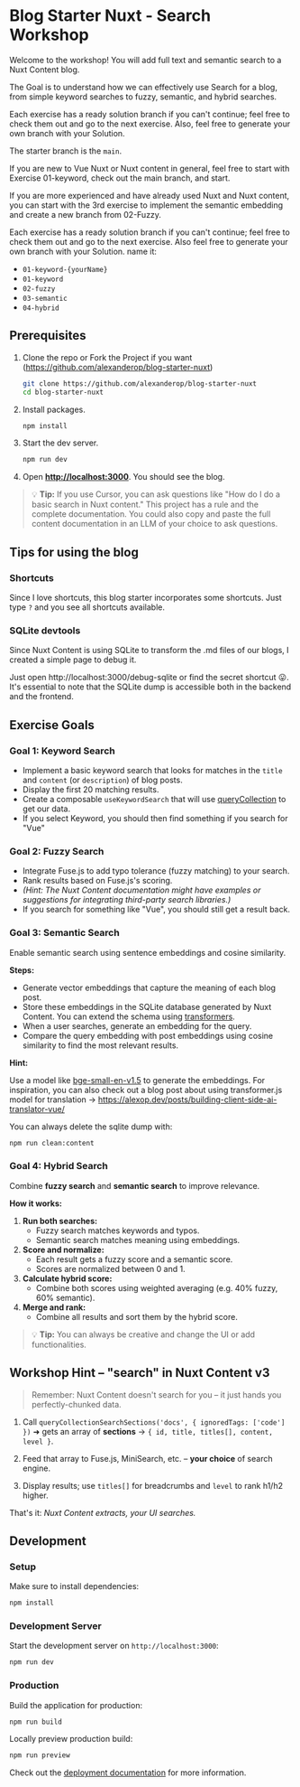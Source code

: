 # Blog Starter Nuxt - Search Workshop

Welcome to the workshop! You will add full text and semantic search to a Nuxt Content blog.

The Goal is to understand how we can effectively use Search for a blog, from simple keyword searches to fuzzy, semantic, and hybrid searches.

Each exercise has a ready solution branch if you can't continue; feel free to check them out and go to the next exercise. Also, feel free to generate your own branch with your Solution.

The starter branch is the `main`.

If you are new to Vue Nuxt or Nuxt content in general, feel free to start with Exercise 01-keyword, check out the main branch, and start.

If you are more experienced and have already used Nuxt and Nuxt content, you can start with the 3rd exercise to implement the semantic embedding and create a new branch from 02-Fuzzy.

Each exercise has a ready solution branch if you can't continue; feel free to check them out and go to the next exercise. Also feel free to generate your own branch with your Solution. name it:

- `01-keyword-{yourName}`
- `01-keyword`
- `02-fuzzy`
- `03-semantic`
- `04-hybrid`

## Prerequisites

1. Clone the repo or Fork the Project if you want (https://github.com/alexanderop/blog-starter-nuxt)
    
    ```bash
    git clone https://github.com/alexanderop/blog-starter-nuxt
    cd blog-starter-nuxt
    ```
    
2. Install packages.
    
    ```bash
    npm install     
    ```
    
3. Start the dev server.
    
    ```bash
    npm run dev
    ```
    
4. Open [**http://localhost:3000**](http://localhost:3000/). You should see the blog.

> 💡 **Tip:** If you use Cursor, you can ask questions like "How do I do a basic search in Nuxt content." This project has a rule and the complete documentation. You could also copy and paste the full content documentation in an LLM of your choice to ask questions.

## Tips for using the blog

### Shortcuts

Since I love shortcuts, this blog starter incorporates some shortcuts. Just type `?` and you see all shortcuts available.

### SQLite devtools

Since Nuxt Content is using SQLite to transform the .md files of our blogs, I created a simple page to debug it.

Just open http://localhost:3000/debug-sqlite or find the secret shortcut 😛. It's essential to note that the SQLite dump is accessible both in the backend and the frontend.

## Exercise Goals

### Goal 1: Keyword Search

- Implement a basic keyword search that looks for matches in the `title` and `content` (or `description`) of blog posts.
- Display the first 20 matching results.
- Create a composable `useKeywordSearch` that will use [queryCollection](https://content.nuxt.com/docs/utils/query-collection) to get our data.
- If you select Keyword, you should then find something if you search for "Vue"

### Goal 2: Fuzzy Search

- Integrate Fuse.js to add typo tolerance (fuzzy matching) to your search.
- Rank results based on Fuse.js's scoring.
- *(Hint: The Nuxt Content documentation might have examples or suggestions for integrating third-party search libraries.)*
- If you search for something like "Vue", you should still get a result back.

### Goal 3: Semantic Search

Enable semantic search using sentence embeddings and cosine similarity.

**Steps:**

- Generate vector embeddings that capture the meaning of each blog post.
- Store these embeddings in the SQLite database generated by Nuxt Content. You can extend the schema using [transformers](https://content.nuxt.com/docs/getting-started/configuration#transformers).
- When a user searches, generate an embedding for the query.
- Compare the query embedding with post embeddings using cosine similarity to find the most relevant results.

**Hint:**

Use a model like [bge-small-en-v1.5](https://huggingface.co/Xenova/bge-small-en-v1.5) to generate the embeddings. For inspiration, you can also check out a blog post about using transformer.js model for translation → https://alexop.dev/posts/building-client-side-ai-translator-vue/

You can always delete the sqlite dump with:

```bash
npm run clean:content
```

### Goal 4: Hybrid Search

Combine **fuzzy search** and **semantic search** to improve relevance.

**How it works:**

1. **Run both searches:**
    - Fuzzy search matches keywords and typos.
    - Semantic search matches meaning using embeddings.
2. **Score and normalize:**
    - Each result gets a fuzzy score and a semantic score.
    - Scores are normalized between 0 and 1.
3. **Calculate hybrid score:**
    - Combine both scores using weighted averaging (e.g. 40% fuzzy, 60% semantic).
4. **Merge and rank:**
    - Combine all results and sort them by the hybrid score.

> 💡 **Tip:** You can always be creative and change the UI or add functionalities.

## Workshop Hint – "search" in Nuxt Content v3

> Remember: Nuxt Content doesn't search for you – it just hands you perfectly-chunked data.

1. Call `queryCollectionSearchSections('docs', { ignoredTags: ['code'] })`
   ➜ gets an array of **sections** → `{ id, title, titles[], content, level }`.

2. Feed that array to Fuse.js, MiniSearch, etc. – **your choice** of search engine.

3. Display results; use `titles[]` for breadcrumbs and `level` to rank h1/h2 higher.

That's it: *Nuxt Content extracts, your UI searches.*

## Development

### Setup

Make sure to install dependencies:

```bash
npm install
```

### Development Server

Start the development server on `http://localhost:3000`:

```bash
npm run dev
```

### Production

Build the application for production:

```bash
npm run build
```

Locally preview production build:

```bash
npm run preview
```

Check out the [deployment documentation](https://nuxt.com/docs/getting-started/deployment) for more information.
